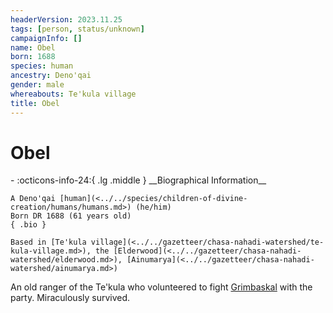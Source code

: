 ```yaml
---
headerVersion: 2023.11.25
tags: [person, status/unknown]
campaignInfo: []
name: Obel
born: 1688
species: human
ancestry: Deno'qai
gender: male
whereabouts: Te'kula village
title: Obel
---
```

# Obel
<div class="grid cards ext-narrow-margin ext-one-column" markdown>
- :octicons-info-24:{ .lg .middle } __Biographical Information__

    A Deno'qai [human](<../../species/children-of-divine-creation/humans/humans.md>) (he/him)  
    Born DR 1688 (61 years old)  
    { .bio }

    Based in [Te'kula village](<../../gazetteer/chasa-nahadi-watershed/te-kula-village.md>), the [Elderwood](<../../gazetteer/chasa-nahadi-watershed/elderwood.md>), [Ainumarya](<../../gazetteer/chasa-nahadi-watershed/ainumarya.md>)
</div>


An old ranger of the Te'kula who volunteered to fight [Grimbaskal](<../other-nonhumans/mezzar.md>) with the party. Miraculously survived. 
